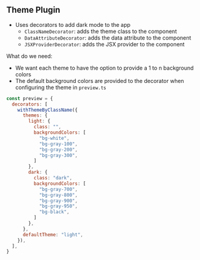 

## Theme Plugin
- Uses decorators to add dark mode to the app
  - `ClassNameDecorator`: adds the theme class to the component
  - `DataAttributeDecorator`: adds the data attribute to the component
  - `JSXProviderDecorator`: adds the JSX provider to the component

What do we need:

- We want each theme to have the option to provide a 1 to n background colors
- The default background colors are provided to the decorator when configuring the theme in `preview.ts`

```js
const preview = {
  decorators: [
    withThemeByClassName({
      themes: {
        light: { 
          class: "",
          backgroundColors: [
            "bg-white",
            "bg-gray-100",
            "bg-gray-200",
            "bg-gray-300",
          ]
        },
        dark: { 
          class: "dark",
          backgroundColors: [
            "bg-gray-700",
            "bg-gray-800",
            "bg-gray-900",
            "bg-gray-950",
            "bg-black",
          ]
        },
      },
      defaultTheme: "light",
    }),
  ],
}
```
